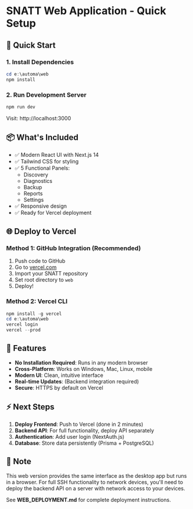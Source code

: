 # SNATT Web Application - Quick Setup

## 🚀 Quick Start

### 1. Install Dependencies
```powershell
cd e:\automa\web
npm install
```

### 2. Run Development Server
```powershell
npm run dev
```

Visit: http://localhost:3000

## 📦 What's Included

- ✅ Modern React UI with Next.js 14
- ✅ Tailwind CSS for styling
- ✅ 5 Functional Panels:
  - Discovery
  - Diagnostics
  - Backup
  - Reports
  - Settings
- ✅ Responsive design
- ✅ Ready for Vercel deployment

## 🌐 Deploy to Vercel

### Method 1: GitHub Integration (Recommended)
1. Push code to GitHub
2. Go to [vercel.com](https://vercel.com)
3. Import your SNATT repository
4. Set root directory to `web`
5. Deploy!

### Method 2: Vercel CLI
```powershell
npm install -g vercel
cd e:\automa\web
vercel login
vercel --prod
```

## 🎨 Features

- **No Installation Required**: Runs in any modern browser
- **Cross-Platform**: Works on Windows, Mac, Linux, mobile
- **Modern UI**: Clean, intuitive interface
- **Real-time Updates**: (Backend integration required)
- **Secure**: HTTPS by default on Vercel

## ⚡ Next Steps

1. **Deploy Frontend**: Push to Vercel (done in 2 minutes)
2. **Backend API**: For full functionality, deploy API separately
3. **Authentication**: Add user login (NextAuth.js)
4. **Database**: Store data persistently (Prisma + PostgreSQL)

## 📝 Note

This web version provides the same interface as the desktop app but runs in a browser. For full SSH functionality to network devices, you'll need to deploy the backend API on a server with network access to your devices.

See **WEB_DEPLOYMENT.md** for complete deployment instructions.
